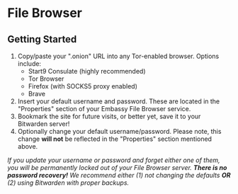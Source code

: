 # File Browser

## Getting Started

1. Copy/paste your ".onion" URL into any Tor-enabled browser. Options include:
   * Start9 Consulate (highly recommended)
   * Tor Browser
   * Firefox (with SOCKS5 proxy enabled)
   * Brave
2. Insert your default username and password. These are located in the "Properties" section of your Embassy File Browser service.
3. Bookmark the site for future visits, or better yet, save it to your Bitwarden server!
4. Optionally change your default username/password. Please note, this change **will not** be reflected in the "Properties" section mentioned above.

_If you update your username or password and forget either one of them, you will be permanently locked out of your File Browser server. **There is no password recovery!** We recommend either (1) not changing the defaults **OR** (2) using Bitwarden with proper backups._
